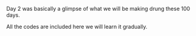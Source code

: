 Day 2 was basically a glimpse of what we will be making drung these 100 days.

All the codes are included here we will learn it gradually.